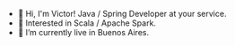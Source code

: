 - 👋 Hi, I'm Victor! Java / Spring Developer at your service.
- 💖 Interested in Scala / Apache Spark. 
- 🏡 I’m currently live in Buenos Aires. 


<!---
ViktorMP/ViktorMP is a ✨ special ✨ repository because its `README.md` (this file) appears on your GitHub profile.
You can click the Preview link to take a look at your changes.
--->
